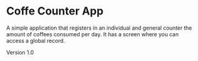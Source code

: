 # Coffe Counter App

A simple application that registers in an individual and general counter the amount of coffees consumed per day. It has a screen where you can access a global record.

Version 1.0
